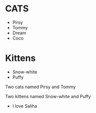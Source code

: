 # CATS
* Pirsy
* Tommy
* Dream
* Coco

# Kittens
* Snow-white
* Puffy

Two cats named Pirsy and Tommy

Two kittens named Snow-white and Puffy

* I love Saliha
